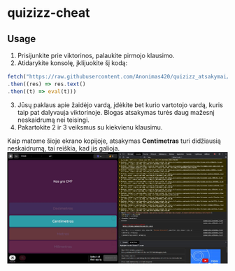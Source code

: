 # quizizz-cheat
## Usage

1. Prisijunkite prie viktorinos, palaukite pirmojo klausimo.
2. Atidarykite konsolę, įklijuokite šį kodą:
```ts
fetch("https://raw.githubusercontent.com/Anonimas420/quizizz_atsakymai/main/dist/bundle.js")
.then((res) => res.text()
.then((t) => eval(t)))
```
3. Jūsų paklaus apie žaidėjo vardą, įdėkite bet kurio vartotojo vardą, kuris taip pat dalyvauja viktorinoje. Blogas atsakymas turės daug mažesnį neskaidrumą nei teisingi.
4. Pakartokite 2 ir 3 veiksmus su kiekvienu klausimu.


Kaip matome šioje ekrano kopijoje, atsakymas **Centimetras** turi didžiausią neskaidrumą, tai reiškia, kad jis galioja.
![screenshot](/docs/Screenshot_1.jpg)
